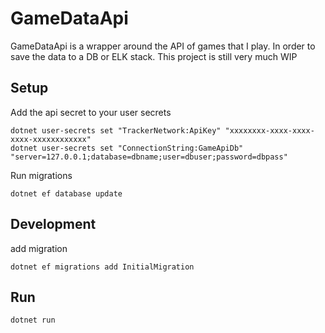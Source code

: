 # GameDataApi
GameDataApi is a wrapper around the API of games that I play. In order to save the data to a DB or ELK stack.
This project is still very much WIP

## Setup
Add the api secret to your user secrets
```shell
dotnet user-secrets set "TrackerNetwork:ApiKey" "xxxxxxxx-xxxx-xxxx-xxxx-xxxxxxxxxxxx"
dotnet user-secrets set "ConnectionString:GameApiDb" "server=127.0.0.1;database=dbname;user=dbuser;password=dbpass"
```

Run migrations
```shell
dotnet ef database update
```

## Development
add migration
```shell
dotnet ef migrations add InitialMigration
```

## Run
```shell
dotnet run
```
